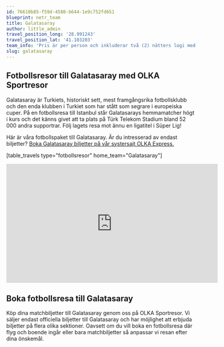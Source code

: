 ```yaml
---
id: 76610b85-f59d-4580-b644-1e9c752fd651
blueprint: netr_team
title: Galatasaray
author: little_admin
travel_position_long: '28.991243'
travel_position_lat: '41.103203'
team_info: 'Pris är per person och inkluderar två (2) nätters logi med del i dubbelrum på 3*** hotell i Istanbul, frukost på hotellet samt matchbiljett på arenans kortsida. OBS! Priset som också inkluderar flyg är ett frånpris.'
slug: galatasaray
---
```

<h2>Fotbollsresor till Galatasaray med OLKA Sportresor</h2>
<p>Galatasaray är Turkiets, historiskt sett, mest framgångsrika fotbollsklubb och den enda klubben i Turkiet som har stått som segrare i europeiska cuper. På en fotbollsresa till Istanbul står Galatasarays hemmamatcher högt i kurs och det känns givet att ta plats på Türk Telekom Stadium bland 52 000 andra supportrar. Följ lagets resa mot ännu en ligatitel i Süper Lig!</p>
<p>Här är våra fotbollspaket till Galatasaray. Är du intresserad av endast biljetter? <a href="https://www.olkaexpress.se/fotbollsbiljetter/super-lig-turkiet/istanbul/galatasaray">Boka Galatasaray biljetter på vår systersajt OLKA Express.</a></p>
<p>[table_travels type="fotbollsresor" home_team="Galatasaray"]</p>
<p><iframe src="https://www.youtube.com/embed/-t23DzqczYY" width="560" height="315" frameborder="0" allowfullscreen="allowfullscreen" data-mce-fragment="1"><span data-mce-type="bookmark" style="display: inline-block; width: 0px; overflow: hidden; line-height: 0;" class="mce_SELRES_start">﻿</span><span data-mce-type="bookmark" style="display: inline-block; width: 0px; overflow: hidden; line-height: 0;" class="mce_SELRES_start">﻿</span><span data-mce-type="bookmark" style="display: inline-block; width: 0px; overflow: hidden; line-height: 0;" class="mce_SELRES_start">﻿</span><span data-mce-type="bookmark" style="display: inline-block; width: 0px; overflow: hidden; line-height: 0;" class="mce_SELRES_start">﻿</span><span data-mce-type="bookmark" style="display: inline-block; width: 0px; overflow: hidden; line-height: 0;" class="mce_SELRES_start">﻿</span><span data-mce-type="bookmark" style="display: inline-block; width: 0px; overflow: hidden; line-height: 0;" class="mce_SELRES_start">﻿</span><span data-mce-type="bookmark" style="display: inline-block; width: 0px; overflow: hidden; line-height: 0;" class="mce_SELRES_start">﻿</span></iframe></p>
<h2>Boka fotbollsresa till Galatasaray</h2>
<p>Köp dina matchbiljetter till Galatasaray genom oss på OLKA Sportresor. Vi säljer endast officiella biljetter till Galatasaray och har möjlighet att erbjuda biljetter på flera olika sektioner. Oavsett om du vill boka en fotbollsresa där flyg och boende ingår eller bara matchbiljetter så anpassar vi resan efter dina önskemål.</p>
